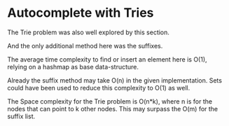 # Autocomplete with Tries

The Trie problem was also well explored by this section.

And the only additional method here was the suffixes.

The average time complexity to find or insert an element here is O(1), relying on a hashmap as base data-structure.

Already the suffix method may take O(n) in the given implementation. Sets could have been used to reduce this complexity to O(1) as well.

The Space complexity for the Trie problem is O(n*k), where n is for the nodes that can point to k other nodes. This may surpass the O(m) for the suffix list.
